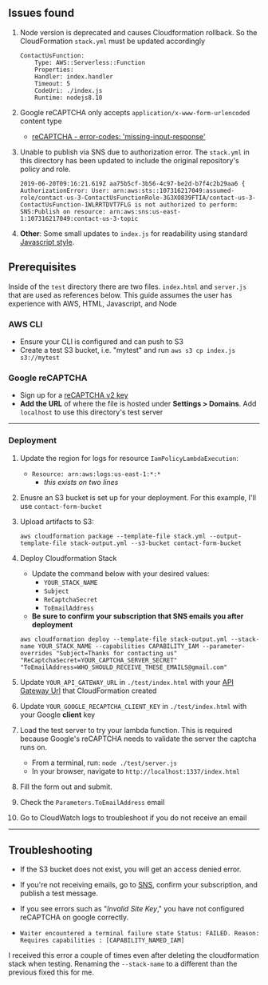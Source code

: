 ## **Issues found**

1. Node version is deprecated and causes Cloudformation rollback. So the CloudFormation `stack.yml` must be updated accordingly

    ```
    ContactUsFunction:
        Type: AWS::Serverless::Function
        Properties:
        Handler: index.handler
        Timeout: 5
        CodeUri: ./index.js
        Runtime: nodejs8.10
    ```

2. Google reCAPTCHA only accepts `application/x-www-form-urlencoded` content type
    - [reCAPTCHA - error-codes: 'missing-input-response'](https://stackoverflow.com/questions/52416002/recaptcha-error-codes-missing-input-response-missing-input-secret-when-v)
  
3. Unable to publish via SNS due to authorization error. The `stack.yml` in this directory has been updated to include the original repository's policy and role.

    ```2019-06-20T09:16:21.619Z aa75b5cf-3b56-4c97-be2d-b7f4c2b29aa6 { AuthorizationError: User: arn:aws:sts::107316217049:assumed-role/contact-us-3-ContactUsFunctionRole-3G3XO839FTIA/contact-us-3-ContactUsFunction-1WLRRTDVT7FLG is not authorized to perform: SNS:Publish on resource: arn:aws:sns:us-east-1:107316217049:contact-us-3-topic```

4. **Other**: Some small updates to `index.js` for readability using standard [Javascript style](https://standardjs.com/).


## **Prerequisites**

Inside of the `test` directory there are two files. `index.html` and `server.js` that are used as references below. This guide assumes the user has experience with AWS, HTML, Javascript, and Node

### AWS CLI

- Ensure your CLI is configured and can push to S3
- Create a test S3 bucket, i.e. "mytest" and run `aws s3 cp index.js s3://mytest`

### Google reCAPTCHA
- Sign up for a [reCAPTCHA v2 key](https://www.google.com/recaptcha/)
- **Add the URL** of where the file is hosted under **Settings > Domains**. Add `localhost` to use this directory's test server
  
___


### Deployment


1. Update the region for logs for resource `IamPolicyLambdaExecution`:
   - `Resource: arn:aws:logs:us-east-1:*:*`
     - _this exists on two lines_

2. Enusre an S3 bucket is set up for your deployment. For this example, I'll use `contact-form-bucket`
  
3. Upload artifacts to S3:

    ```aws cloudformation package --template-file stack.yml --output-template-file stack-output.yml --s3-bucket contact-form-bucket```

4. Deploy Cloudformation Stack
   - Update the command below with your desired values:
     - `YOUR_STACK_NAME`
     - `Subject`
     - `ReCaptchaSecret`
     - `ToEmailAddress`
   - **Be sure to confirm your subscription that SNS emails you after deployment**

    ```aws cloudformation deploy --template-file stack-output.yml --stack-name YOUR_STACK_NAME --capabilities CAPABILITY_IAM --parameter-overrides "Subject=Thanks for contacting us" "ReCaptchaSecret=YOUR_CAPTCHA_SERVER_SECRET" "ToEmailAddress=WHO_SHOULD_RECEIVE_THESE_EMAILS@gmail.com"```

5. Update `YOUR_API_GATEWAY_URL` in `./test/index.html` with your [API Gateway Url](https://console.aws.amazon.com/apigateway/home) that CloudFormation created
   
6. Update `YOUR_GOOGLE_RECAPTCHA_CLIENT_KEY` in `./test/index.html` with your Google **client** key

7. Load the test server to try your lambda function. This is required because Google's reCAPTCHA needs to validate the server the captcha runs on.

   - From a terminal, run: `node ./test/server.js`
   - In your browser, navigate to `http://localhost:1337/index.html`

8. Fill the form out and submit.

9. Check the `Parameters.ToEmailAddress` email
    
10.  Go to CloudWatch logs to troubleshoot if you do not receive an email

___

## **Troubleshooting**

- If the S3 bucket does not exist, you will get an access denied error.

- If you're not receiving emails, go to [SNS](https://console.aws.amazon.com/sns/v3/home), confirm your subscription, and publish a test message. 

- If you see errors such as "*Invalid Site Key*," you have not configured reCAPTCHA on google correctly.

- ```Waiter encountered a terminal failure state Status: FAILED. Reason: Requires capabilities : [CAPABILITY_NAMED_IAM]```

I received this error a couple of times even after deleting the cloudformation stack when testing. Renaming the `--stack-name` to a different than the previous fixed this for me.
